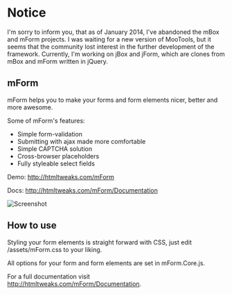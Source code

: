 Notice
======
I'm sorry to inform you, that as of January 2014, I've abandoned the mBox and mForm projects.
I was waiting for a new version of MooTools, but it seems that the community lost interest in the further development of the framework. Currently, I'm working on jBox and jForm, which are clones from mBox and mForm written in jQuery.


mForm
-----

mForm helps you to make your forms and form elements nicer, better and more awesome.

Some of mForm's features:

* Simple form-validation
* Submitting with ajax made more comfortable
* Simple CAPTCHA solution
* Cross-browser placeholders
* Fully styleable select fields

Demo: http://htmltweaks.com/mForm

Docs: http://htmltweaks.com/mForm/Documentation

![Screenshot](http://htmltweaks.com/files/mForm/screenshot.png)

How to use
----------

Styling your form elements is straight forward with CSS, just edit /assets/mForm.css to your liking.

All options for your form and form elements are set in mForm.Core.js.

For a full documentation visit http://htmltweaks.com/mForm/Documentation.
